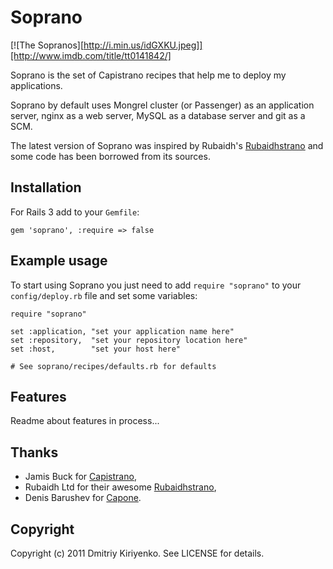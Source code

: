 # Soprano

[![The Sopranos][http://i.min.us/idGXKU.jpeg]][http://www.imdb.com/title/tt0141842/]

Soprano is the set of Capistrano recipes that help me to deploy my
applications.

Soprano by default uses Mongrel cluster (or Passenger) as an application
server, nginx as a web server, MySQL as a database server and git as a SCM.

The latest version of Soprano was inspired by Rubaidh's
[Rubaidhstrano](http://github.com/rubaidh/rubaidhstrano) and some code has
been borrowed from its sources.

## Installation

For Rails 3 add to your `Gemfile`:

    gem 'soprano', :require => false

## Example usage

To start using Soprano you just need to add `require "soprano"` to your
`config/deploy.rb` file and set some variables:

    require "soprano"

    set :application, "set your application name here"
    set :repository,  "set your repository location here"
    set :host,        "set your host here"

    # See soprano/recipes/defaults.rb for defaults

## Features

Readme about features in process...

## Thanks

- Jamis Buck for [Capistrano](https://github.com/halorgium/capistrano),
- Rubaidh Ltd for their awesome
  [Rubaidhstrano](http://github.com/rubaidh/rubaidhstrano),
- Denis Barushev for [Capone](https://github.com/denis/capone).

## Copyright

Copyright (c) 2011 Dmitriy Kiriyenko. See LICENSE for details.
